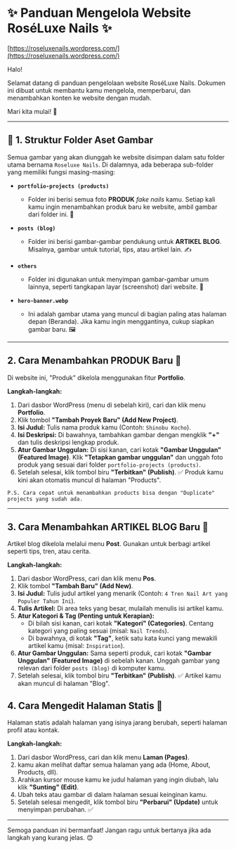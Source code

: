 # ✨ Panduan Mengelola Website RoséLuxe Nails ✨

[https://roseluxenails.wordpress.com/](https://roseluxenails.wordpress.com/)

Halo!

Selamat datang di panduan pengelolaan website RoséLuxe Nails. Dokumen ini dibuat untuk membantu kamu mengelola, memperbarui, dan menambahkan konten ke website dengan mudah.

Mari kita mulai! 🚀

---

## 📂 1. Struktur Folder Aset Gambar

Semua gambar yang akan diunggah ke website disimpan dalam satu folder utama bernama `Roseluxe Nails`. Di dalamnya, ada beberapa sub-folder yang memiliki fungsi masing-masing:

* **`portfolio-projects (products)`**
    * Folder ini berisi semua foto **PRODUK** *fake nails* kamu. Setiap kali kamu ingin menambahkan produk baru ke website, ambil gambar dari folder ini. 💅

* **`posts (blog)`**
    * Folder ini berisi gambar-gambar pendukung untuk **ARTIKEL BLOG**. Misalnya, gambar untuk tutorial, tips, atau artikel lain. ✍️

* **`others`**
    * Folder ini digunakan untuk menyimpan gambar-gambar umum lainnya, seperti tangkapan layar (screenshot) dari website. 📸

* **`hero-banner.webp`**
    * Ini adalah gambar utama yang muncul di bagian paling atas halaman depan (Beranda). Jika kamu ingin menggantinya, cukup siapkan gambar baru. 🖼️

---

## 2. Cara Menambahkan PRODUK Baru 💅

Di website ini, "Produk" dikelola menggunakan fitur **Portfolio**.

**Langkah-langkah:**

1.  Dari dasbor WordPress (menu di sebelah kiri), cari dan klik menu **Portfolio**.
2.  Klik tombol **"Tambah Proyek Baru" (Add New Project)**.
3.  **Isi Judul:** Tulis nama produk kamu (Contoh: `Shinobu Kocho`).
4.  **Isi Deskripsi:** Di bawahnya, tambahkan gambar dengan mengklik **"+"** dan tulis deskripsi lengkap produk.
5.  **Atur Gambar Unggulan:** Di sisi kanan, cari kotak **"Gambar Unggulan" (Featured Image)**. Klik **"Tetapkan gambar unggulan"** dan unggah foto produk yang sesuai dari folder `portfolio-projects (products)`.
6.  Setelah selesai, klik tombol biru **"Terbitkan" (Publish)**. ✅ Produk kamu kini akan otomatis muncul di halaman "Products".

```
P.S. Cara cepat untuk menambahkan products bisa dengan "Duplicate" projects yang sudah ada.
```

---

## 3. Cara Menambahkan ARTIKEL BLOG Baru 📖

Artikel blog dikelola melalui menu **Post**. Gunakan untuk berbagi artikel seperti tips, tren, atau cerita.

**Langkah-langkah:**

1.  Dari dasbor WordPress, cari dan klik menu **Pos**.
2.  Klik tombol **"Tambah Baru" (Add New)**.
3.  **Isi Judul:** Tulis judul artikel yang menarik (Contoh: `4 Tren Nail Art yang Populer Tahun Ini`).
4.  **Tulis Artikel:** Di area teks yang besar, mulailah menulis isi artikel kamu.
5.  **Atur Kategori & Tag (Penting untuk Kerapian):**
    * Di bilah sisi kanan, cari kotak **"Kategori" (Categories)**. Centang kategori yang paling sesuai (misal: `Nail Trends`).
    * Di bawahnya, di kotak **"Tag"**, ketik satu kata kunci yang mewakili artikel kamu (misal: `Inspiration`).
6.  **Atur Gambar Unggulan:** Sama seperti produk, cari kotak **"Gambar Unggulan" (Featured Image)** di sebelah kanan. Unggah gambar yang relevan dari folder `posts (blog)` di komputer kamu.
7.  Setelah selesai, klik tombol biru **"Terbitkan" (Publish)**. ✅ Artikel kamu akan muncul di halaman "Blog".

## 4. Cara Mengedit Halaman Statis 📄

Halaman statis adalah halaman yang isinya jarang berubah, seperti halaman profil atau kontak.

**Langkah-langkah:**

1.  Dari dasbor WordPress, cari dan klik menu **Laman (Pages)**.
2.  kamu akan melihat daftar semua halaman yang ada (Home, About, Products, dll).
3.  Arahkan kursor mouse kamu ke judul halaman yang ingin diubah, lalu klik **"Sunting" (Edit)**.
4.  Ubah teks atau gambar di dalam halaman sesuai keinginan kamu.
5.  Setelah selesai mengedit, klik tombol biru **"Perbarui" (Update)** untuk menyimpan perubahan. ✅

---

Semoga panduan ini bermanfaat! Jangan ragu untuk bertanya jika ada langkah yang kurang jelas. 😊
